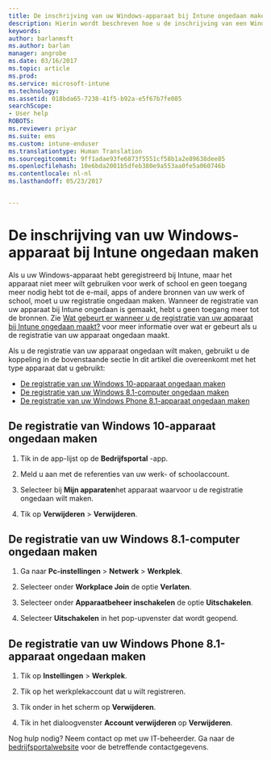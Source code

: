 ```yaml
---
title: De inschrijving van uw Windows-apparaat bij Intune ongedaan maken | Microsoft Docs
description: Hierin wordt beschreven hoe u de inschrijving van een Windows-apparaat bij Intune ongedaan kunt maken
keywords: 
author: barlanmsft
ms.author: barlan
manager: angrobe
ms.date: 03/16/2017
ms.topic: article
ms.prod: 
ms.service: microsoft-intune
ms.technology: 
ms.assetid: 018bda65-7238-41f5-b92a-e5f67b7fe085
searchScope:
- User help
ROBOTS: 
ms.reviewer: priyar
ms.suite: ems
ms.custom: intune-enduser
ms.translationtype: Human Translation
ms.sourcegitcommit: 9ff1adae93fe6873f5551cf58b1a2e89638dee85
ms.openlocfilehash: 10e6bda2001b5dfeb380e9a553aa0fe5a060746b
ms.contentlocale: nl-nl
ms.lasthandoff: 05/23/2017


---
```



# <a name="unenroll-your-windows-device-from-intune"></a>De inschrijving van uw Windows-apparaat bij Intune ongedaan maken

Als u uw Windows-apparaat hebt geregistreerd bij Intune, maar het apparaat niet meer wilt gebruiken voor werk of school en geen toegang meer nodig hebt tot de e-mail, apps of andere bronnen van uw werk of school, moet u uw registratie ongedaan maken. Wanneer de registratie van uw apparaat bij Intune ongedaan is gemaakt, hebt u geen toegang meer tot de bronnen. Zie [Wat gebeurt er wanneer u de registratie van uw apparaat bij Intune ongedaan maakt?](what-happens-if-you-unenroll-your-device-from-intune-windows.md) voor meer informatie over wat er gebeurt als u de registratie van uw apparaat ongedaan maakt.

Als u de registratie van uw apparaat ongedaan wilt maken, gebruikt u de koppeling in de bovenstaande sectie In dit artikel die overeenkomt met het type apparaat dat u gebruikt:

-    [De registratie van uw Windows 10-apparaat ongedaan maken](#unenroll-your-windows-10-device)
-    [De registratie van uw Windows 8.1-computer ongedaan maken](#unenroll-your-windows-81-computer)
-    [De registratie van uw Windows Phone 8.1-apparaat ongedaan maken](#unenroll-your-windows-phone-81-device)

## <a name="unenroll-your-windows-10-device"></a>De registratie van Windows 10-apparaat ongedaan maken

1.  Tik in de app-lijst op de **Bedrijfsportal** -app.

2.  Meld u aan met de referenties van uw werk- of schoolaccount.

3.  Selecteer bij **Mijn apparaten**het apparaat waarvoor u de registratie ongedaan wilt maken.

4.  Tik op **Verwijderen** &gt; **Verwijderen**.

## <a name="unenroll-your-windows-81-computer"></a>De registratie van uw Windows 8.1-computer ongedaan maken

1.  Ga naar **Pc-instellingen** &gt; **Netwerk** &gt; **Werkplek**.

2.  Selecteer onder **Workplace Join** de optie **Verlaten**.

3.  Selecteer onder **Apparaatbeheer inschakelen** de optie **Uitschakelen**.

4.  Selecteer **Uitschakelen** in het pop-upvenster dat wordt geopend.

## <a name="unenroll-your-windows-phone-81-device"></a>De registratie van uw Windows Phone 8.1-apparaat ongedaan maken

1.  Tik op **Instellingen** &gt; **Werkplek**.

2.  Tik op het werkplekaccount dat u wilt registreren.

3.  Tik onder in het scherm op **Verwijderen**.

4.  Tik in het dialoogvenster **Account verwijderen** op **Verwijderen**.

Nog hulp nodig? Neem contact op met uw IT-beheerder. Ga naar de [bedrijfsportalwebsite](http://portal.manage.microsoft.com) voor de betreffende contactgegevens.

